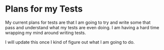 # Plans for my Tests

My current plans for tests are that I am going to try and write some that pass and understand what my tests are even doing. I am having a hard time wrapping my mind around writing tests.

I will update this once I kind of figure out what I am going to do.
